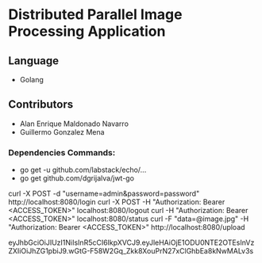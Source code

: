 # Distributed Parallel Image Processing Application

## Language
- Golang

## Contributors
- Alan Enrique Maldonado Navarro
- Guillermo Gonzalez Mena

### Dependencies Commands:
- go get -u github.com/labstack/echo/...
- go get github.com/dgrijalva/jwt-go

curl -X POST -d "username=admin&password=password" http://localhost:8080/login
curl -X POST -H "Authorization: Bearer <ACCESS_TOKEN>" localhost:8080/logout
curl -H "Authorization: Bearer <ACCESS_TOKEN>" localhost:8080/status
curl -F "data=@image.jpg" -H "Authorization: Bearer <ACCESS_TOKEN>" http://localhost:8080/upload

eyJhbGciOiJIUzI1NiIsInR5cCI6IkpXVCJ9.eyJleHAiOjE1ODU0NTE2OTEsInVzZXIiOiJhZG1pbiJ9.wGtG-F58W2Gq_Zkk8XouPrN27xClGhbEa8kNwMALv3s